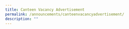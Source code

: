 ```yaml
---
title: Canteen Vacancy Advertisement
permalink: /announcements/canteenvacancyadvertisement/
description: ""
---
```

